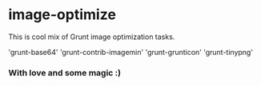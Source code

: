 # image-optimize

This is cool mix of Grunt image optimization tasks.

'grunt-base64'
'grunt-contrib-imagemin'
'grunt-grunticon'
'grunt-tinypng'

### With love and some magic :)